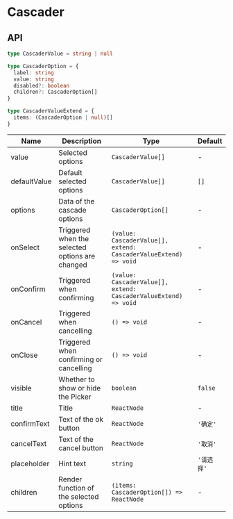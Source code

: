 # Cascader

<code src="./demos/demo1.tsx"></code>

## API

```typescript | pure
type CascaderValue = string | null

type CascaderOption = {
  label: string
  value: string
  disabled?: boolean
  children?: CascaderOption[]
}

type CascaderValueExtend = {
  items: (CascaderOption | null)[]
}
```

| Name         | Description                                     | Type                                                            | Default    |
| ------------ | ----------------------------------------------- | --------------------------------------------------------------- | ---------- |
| value        | Selected options                                | `CascaderValue[]`                                               | -          |
| defaultValue | Default selected options                        | `CascaderValue[]`                                               | `[]`       |
| options      | Data of the cascade options                     | `CascaderOption[]`                                              | -          |
| onSelect     | Triggered when the selected options are changed | `(value: CascaderValue[], extend: CascaderValueExtend) => void` | -          |
| onConfirm    | Triggered when confirming                       | `(value: CascaderValue[], extend: CascaderValueExtend) => void` | -          |
| onCancel     | Triggered when cancelling                       | `() => void`                                                    | -          |
| onClose      | Triggered when confirming or cancelling         | `() => void`                                                    | -          |
| visible      | Whether to show or hide the Picker              | `boolean`                                                       | `false`    |
| title        | Title                                           | `ReactNode`                                                     | -          |
| confirmText  | Text of the ok button                           | `ReactNode`                                                     | `'确定'`   |
| cancelText   | Text of the cancel button                       | `ReactNode`                                                     | `'取消'`   |
| placeholder  | Hint text                                       | `string`                                                        | `'请选择'` |
| children     | Render function of the selected options         | `(items: CascaderOption[]) => ReactNode`                        | -          |

